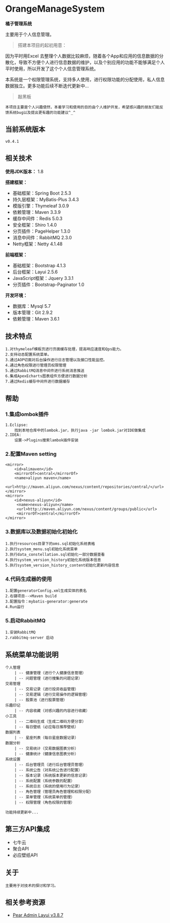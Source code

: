 # OrangeManageSystem
**橘子管理系统**

主要用于个人信息管理。

> 搭建本项目的起初用意：

因为平时用Excel
去整理个人数据比较麻烦，随着各个App和应用的信息数据的分散化，导致不方便个人进行信息数据的维护，以及个别应用的功能不能够满足个人平时使用，所以开发了这个个人信息管理系统。

本系统是一个权限管理系统，支持多人使用，进行权限功能的分配使用，私人信息数据独立。更多功能后续不断迭代更新中...

> 敲黑板

```
本项目主要是个人兴趣使然，本着学习和使用的目的由个人维护开发，希望感兴趣的朋友们能反馈系统bug以及提出更有趣的功能建议^_^
```

## 当前系统版本

```
v0.4.1
```

## 相关技术

**使用JDK版本：** 1.8

**搭建框架：** 
- 基础框架：Spring Boot 2.5.3
- 持久层框架：MyBatis-Plus 3.4.3 
- 模版引擎：Thymeleaf 3.0.9
- 依赖管理：Maven 3.3.9
- 缓存中间件：Redis 5.0.3
- 安全框架：Shiro 1.4.0
- 分页插件：PageHelper 1.3.0
- 消息中间件：RabbitMQ 2.3.0
- Netty框架：Netty 4.1.48

**前端框架：**
- 基础框架：Bootstrap 4.1.3
- 后台框架：Layui 2.5.6
- JavaScript框架：Jquery 3.3.1
- 分页插件：Bootstrap-Paginator 1.0

**开发环境：**
- 数据库：Mysql 5.7
- 版本管理：Git 2.9.2
- 依赖管理：Maven 3.6.1

## 技术特点

```
1.对thymeleaf模板页进行页面缓存处理，提高响应速度和Qps能力。
2.支持动态配置系统菜单。
3.通过AOP切面对后台操作进行日志管理以及接口性能监控。
4.通过角色权限进行管理员权限管理
5.通过RabbitMQ消息中间件进行系统消息推送
6.集成ApexEcharts图表组件方便进行数据分析
7.通过Redis缓存中间件进行数据缓存
```

## 帮助

### 1.集成lombok插件
```
1.Eclipse:
    找到本地仓库中的lombok.jar，执行java -jar lombok.jar对IDE做集成
2.IDEA:
    设置->Plugins搜索lambok插件安装
```

### 2.配置Maven setting
```
<mirror>
	<id>alimaven</id>
	<mirrorOf>central</mirrorOf>
	<name>aliyun maven</name>
	<url>http://maven.aliyun.com/nexus/content/repositories/central/</url>
</mirror>
<mirror>        
	<id>nexus-aliyun</id>      
     <name>nexus-aliyun</name>    
     <url>http://maven.aliyun.com/nexus/content/groups/public</url>      
     <mirrorOf>central</mirrorOf>        
</mirror>
```

### 3.数据库以及数据初始化初始化
```
1.执行resources目录下的oms.sql初始化系统表格
2.执行system_menu.sql初始化系统菜单
3.执行data_constellation.sql初始化一部分数据查看
4.执行system_version_history初始化系统版本信息
5.执行system_version_history_content初始化更新内容信息
```

### 4.代码生成器的使用
```
1.配置generatorConfig.xml生成实体的表名
2.右键项目-->Maven build
3.配置指令：mybatis-generator:generate
4.Run运行
```
### 5.启动RabbitMQ
```
1.安装RabbitMQ
2.rabbitmq-server 启动
```
## 系统菜单功能说明

```text
个人管理
    | -- 健康管理（进行个人健康信息管理）
    | -- 问题管理（进行搜集的问题记录）
交易管理
    | -- 交易记录（进行投资收益管理）
    | -- 交易逻辑（进行交易操作的逻辑管理）
    | -- 股票池（进行股票管理）
乐趣印记
    | -- 内容收藏（对感兴趣的内容进行收藏）
小工具
    | -- 二维码生成（生成二维码方便分享）
    | -- 每日壁纸（必应每日推荐壁纸）
数据列表
    | -- 星座列表（每日星座数据记录）
数据分析
    | -- 交易统计（交易数据图表分析）
    | -- 健康统计（健康信息图表分析）
系统设置
    | -- 后台管理员（进行后台管理员管理）
    | -- 系统公告（对系统公告进行配置）
    | -- 版本记录（系统版本更新的信息记录）
    | -- 系统配置（系统参数的配置）
    | -- 系统日志（系统的使用行为记录）
    | -- 角色管理（管理员角色管理和权限分配）
    | -- 菜单管理（系统菜单的管理）
    | -- 权限管理（角色权限的管理）

功能持续更新中...
```

## 第三方API集成

- 七牛云
- 聚合API
- 必应壁纸API

## 关于
```
主要用于对技术的探讨和学习。
```

## 相关参考资源

- [Pear Admin Layui v3.8.7](https://gitee.com/pear-admin/Pear-Admin-Layui#https://github.com/PearAdmin/pear-admin-layui)